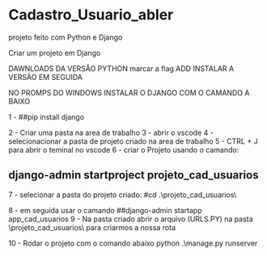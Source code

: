 # Cadastro_Usuario_abler
projeto feito com Python e Django


Criar um projeto em Django

DAWNLOADS DA VERSÃO PYTHON
marcar a flag ADD 
INSTALAR A VERSÃO EM SEGUIDA 

NO PROMPS DO WINDOWS INSTALAR O DJANGO COM O CAMANDO A BAIXO 

1 - ##pip install django

2 - Criar uma pasta na area de trabalho
3 -  abrir o vscode 
4 - selecionacionar a pasta de projeto criado na area de trabalho
5 - CTRL + J para abrir o teminal no vscode
6 - criar o Projeto usando o camando:
 ## django-admin startproject projeto_cad_usuarios 

7 - selecionar a pasta do projeto criado: 
#cd .\projeto_cad_usuarios\

8 - em seguida usar o camando
##django-admin startapp app_cad_usuarios
9 - Na pasta criado abrir o arquivo (URLS.PY) na pasta \projeto_cad_usuarios\ para criarmos a nossa rota

10 - Rodar o projeto com o comando abaixo
python .\manage.py runserver